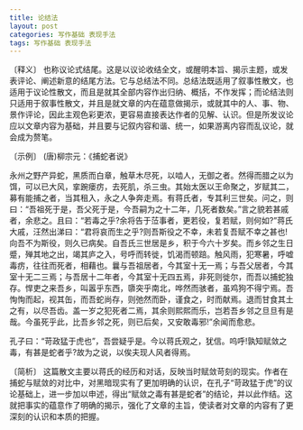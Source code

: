 ```yaml
---
title: 论结法
layout: post
categories: 写作基础 表现手法
tags: 写作基础 表现手法
---
```


〔释义〕 也称议论式结尾。这是以议论收结全文，或醒明本旨、揭示主题，或发表评论、阐述新意的结尾方法。它与总结法不同。总结法既适用了叙事性散文，也适用于议论性散文，而且是就其全部内容作出归纳、概括，不作发挥；而论结法则只适用于叙事性散文，并且是就文章的内在蕴意做揭示，或就其中的人、事、物、景作评论，因此主观色彩更浓，更容易直接表达作者的见解、认识。但是所发议论应以文章内容为基础，并且要与记叙内容和谐、统一，如果游离内容而乱议论，就会成为赘笔。

〔示例〕 (唐)柳宗元：《捕蛇者说》

永州之野产异蛇，黑质而白章，触草木尽死，以啮人，无御之者。然得而腊之以为饵，可以已大风，挛踠瘘疠，去死肌，杀三虫。其始太医以王命聚之，岁赋其二，募有能捕之者，当其租入，永之人争奔走焉。有蒋氏者，专其利三世矣。问之，则曰：“吾祖死于是，吾父死于是，今吾嗣为之十二年，几死者数矣。”言之貌若甚戚者，余悲之。且曰：“若毒之乎?余将告于𦲷事者，更若役，复若赋，则何如?”蒋氏大戚，汪然出涕曰：“君将哀而生之乎?则吾斯役之不幸，未若复吾赋不幸之甚也!向吾不为斯役，则久已病矣。自吾氏三世居是乡，积于今六十岁矣。而乡邻之生日蹙，殚其地之出，竭其庐之入，号呼而转徙，饥渴而顿踣。触风雨，犯寒暑，呼嘘毒疠，往往而死者，相藉也。曩与吾祖居者，今其室十无一焉；与吾父居者，今其室十无二三焉；与吾居十二年者，今其室十无四五焉，非死则徙尔，而吾以捕蛇独存。悍吏之来吾乡，叫嚣乎东西，隳突乎南北，哗然而骇者，虽鸡狗不得宁焉。吾恂恂而起，视其缶，而吾蛇尚存，则弛然而卧，谨食之，时而献焉。退而甘食其土之有，以尽吾齿。盖一岁之犯死者二焉，其余则熙熙而乐，岂若吾乡邻之旦旦有是哉。今虽死乎此，比吾乡邻之死，则已后矣，又安敢毒邪!”余闻而愈悲。

孔子曰：“苛政猛于虎也”，吾尝疑乎是。今以蒋氏观之，犹信。呜呼!孰知赋敛之毒，有甚是蛇者乎?故为之说，以俟夫现人风者得焉。

〔简析〕 这篇散文主要以蒋氏的经历和对话，反映当时赋敛苛刻的现实。作者在捕蛇与赋敛的对比中，对黑暗现实有了更加明确的认识，在孔子“苛政猛于虎”的议论基础上，进一步加以申述，得出“赋敛之毒有甚是蛇者”的结论，并以此作结。这就把事实的蕴意作了明确的揭示，强化了文章的主旨，使读者对文章的内容有了更深刻的认识和本质的把握。 